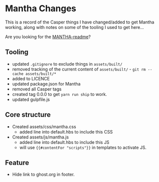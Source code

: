 # Mantha Changes

This is a record of the Casper things I have changed/added to get Mantha working, along with notes on some of the tooling I used to get here...

Are you looking for the [MANTHA-readme](README.md)?


## Tooling

* updated ``.gitignore`` to exclude things in ``assets/built/``
* removed tracking of the current content of ``assets/built/`` - ``git rm --cache assets/built/*``
* added to LICENCE
* updated package.json for Mantha
* removed all Casper tags
* created tag 0.0.0 to get ``yarn run ship`` to work.
* updated gulpfile.js

## Core structure

* Created assets/css/mantha.css
  * added line into default.hbs to include this CSS
* Created assets/js/mantha.js
  * added line into default.hbs to include this JS
  * will use `{{#contentFor "scripts"}}` in templates to activate JS.


## Feature

* Hide link to ghost.org in footer.